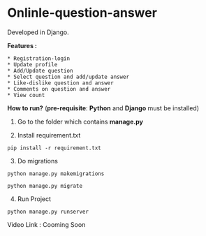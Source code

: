 # Onlinle-question-answer

Developed in Django. 

**Features :**
````
* Registration-login
* Update profile
* Add/Update question
* Select question and add/update answer
* Like-dislike question and answer
* Comments on question and answer
* View count
````

**How to run?**
(**pre-requisite**: **Python** and **Django** must be installed)

1. Go to the folder which contains **manage.py**

2. Install requirement.txt
```
pip install -r requirement.txt
```

3. Do migrations 
```
python manage.py makemigrations
```
```
python manage.py migrate
```

4. Run Project
```
python manage.py runserver
```

Video Link : Cooming Soon

